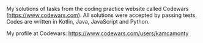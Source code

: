 My solutions of tasks from the coding practice website called Codewars (https://www.codewars.com).
All solutions were accepted by passing tests. Codes are written in Kotlin, Java, JavaScript and Python.

My profile at Codewars: https://www.codewars.com/users/kamcamonty
